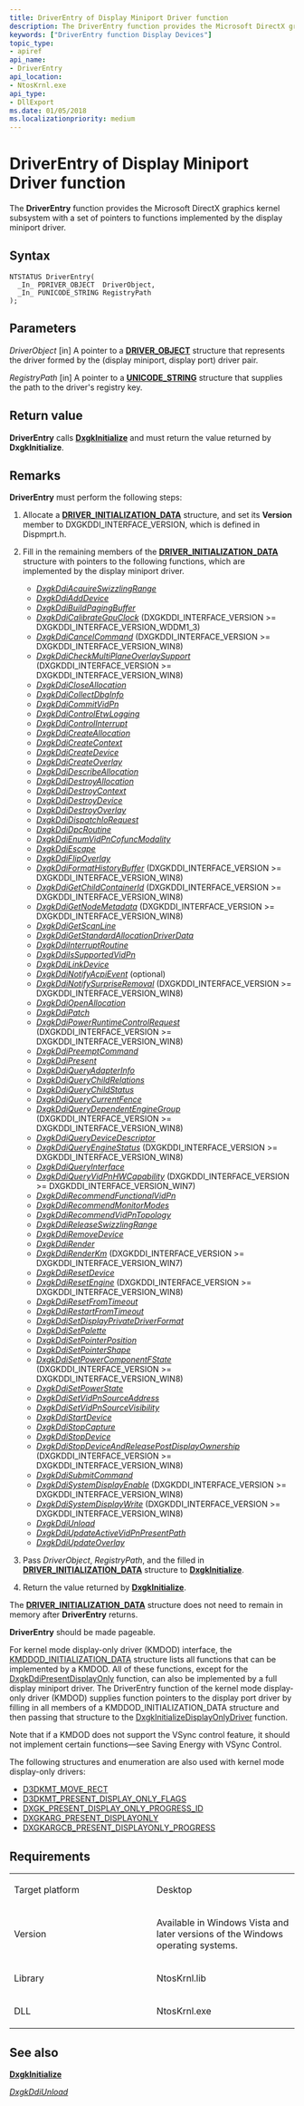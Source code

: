 ```yaml
---
title: DriverEntry of Display Miniport Driver function
description: The DriverEntry function provides the Microsoft DirectX graphics kernel subsystem with a set of pointers to functions implemented by the display miniport driver.
keywords: ["DriverEntry function Display Devices"]
topic_type:
- apiref
api_name:
- DriverEntry
api_location:
- NtosKrnl.exe
api_type:
- DllExport
ms.date: 01/05/2018
ms.localizationpriority: medium
---
```


# DriverEntry of Display Miniport Driver function


The **DriverEntry** function provides the Microsoft DirectX graphics kernel subsystem with a set of pointers to functions implemented by the display miniport driver.

Syntax
------

```ManagedCPlusPlus
NTSTATUS DriverEntry(
  _In_ PDRIVER_OBJECT  DriverObject,
  _In_ PUNICODE_STRING RegistryPath
);
```

Parameters
----------

*DriverObject* \[in\]
A pointer to a [**DRIVER\_OBJECT**](/windows-hardware/drivers/ddi/wdm/ns-wdm-_driver_object) structure that represents the driver formed by the (display miniport, display port) driver pair.

*RegistryPath* \[in\]
A pointer to a [**UNICODE\_STRING**](/windows-hardware/drivers/ddi/wudfwdm/ns-wudfwdm-_unicode_string) structure that supplies the path to the driver's registry key.

Return value
------------

**DriverEntry** calls [**DxgkInitialize**](/windows-hardware/drivers/ddi/dispmprt/nf-dispmprt-dxgkinitialize) and must return the value returned by **DxgkInitialize**.

Remarks
-------

**DriverEntry** must perform the following steps:

1.  Allocate a [**DRIVER\_INITIALIZATION\_DATA**](/windows-hardware/drivers/ddi/dispmprt/ns-dispmprt-_driver_initialization_data) structure, and set its **Version** member to DXGKDDI\_INTERFACE\_VERSION, which is defined in Dispmprt.h.

2.  Fill in the remaining members of the [**DRIVER\_INITIALIZATION\_DATA**](/windows-hardware/drivers/ddi/dispmprt/ns-dispmprt-_driver_initialization_data) structure with pointers to the following functions, which are implemented by the display miniport driver.

    -   [*DxgkDdiAcquireSwizzlingRange*](/windows-hardware/drivers/ddi/d3dkmddi/nc-d3dkmddi-dxgkddi_acquireswizzlingrange)
    -   [*DxgkDdiAddDevice*](/windows-hardware/drivers/ddi/dispmprt/nc-dispmprt-dxgkddi_add_device)
    -   [*DxgkDdiBuildPagingBuffer*](/windows-hardware/drivers/ddi/d3dkmddi/nc-d3dkmddi-dxgkddi_buildpagingbuffer)
    -   [*DxgkDdiCalibrateGpuClock*](/windows-hardware/drivers/ddi/d3dkmddi/nc-d3dkmddi-dxgkddi_calibrategpuclock) (DXGKDDI\_INTERFACE\_VERSION &gt;= DXGKDDI\_INTERFACE\_VERSION\_WDDM1\_3)
    -   [*DxgkDdiCancelCommand*](/windows-hardware/drivers/ddi/d3dkmddi/nc-d3dkmddi-dxgkddi_cancelcommand) (DXGKDDI\_INTERFACE\_VERSION &gt;= DXGKDDI\_INTERFACE\_VERSION\_WIN8)
    -   [*DxgkDdiCheckMultiPlaneOverlaySupport*](/windows-hardware/drivers/ddi/d3dkmddi/nc-d3dkmddi-dxgkddi_checkmultiplaneoverlaysupport) (DXGKDDI\_INTERFACE\_VERSION &gt;= DXGKDDI\_INTERFACE\_VERSION\_WIN8)
    -   [*DxgkDdiCloseAllocation*](/windows-hardware/drivers/ddi/d3dkmddi/nc-d3dkmddi-dxgkddi_closeallocation)
    -   [*DxgkDdiCollectDbgInfo*](/windows-hardware/drivers/ddi/d3dkmddi/nc-d3dkmddi-dxgkddi_collectdbginfo)
    -   [*DxgkDdiCommitVidPn*](/windows-hardware/drivers/ddi/d3dkmddi/nc-d3dkmddi-dxgkddi_commitvidpn)
    -   [*DxgkDdiControlEtwLogging*](/windows-hardware/drivers/ddi/dispmprt/nc-dispmprt-dxgkddi_control_etw_logging)
    -   [*DxgkDdiControlInterrupt*](/windows-hardware/drivers/ddi/d3dkmddi/nc-d3dkmddi-dxgkddi_controlinterrupt)
    -   [*DxgkDdiCreateAllocation*](/windows-hardware/drivers/ddi/d3dkmddi/nc-d3dkmddi-dxgkddi_createallocation)
    -   [*DxgkDdiCreateContext*](/windows-hardware/drivers/ddi/d3dkmddi/nc-d3dkmddi-dxgkddi_createcontext)
    -   [*DxgkDdiCreateDevice*](/windows-hardware/drivers/ddi/d3dkmddi/nc-d3dkmddi-dxgkddi_createdevice)
    -   [*DxgkDdiCreateOverlay*](/windows-hardware/drivers/ddi/d3dkmddi/nc-d3dkmddi-dxgkddi_createoverlay)
    -   [*DxgkDdiDescribeAllocation*](/windows-hardware/drivers/ddi/d3dkmddi/nc-d3dkmddi-dxgkddi_describeallocation)
    -   [*DxgkDdiDestroyAllocation*](/windows-hardware/drivers/ddi/d3dkmddi/nc-d3dkmddi-dxgkddi_destroyallocation)
    -   [*DxgkDdiDestroyContext*](/windows-hardware/drivers/ddi/d3dkmddi/nc-d3dkmddi-dxgkddi_destroycontext)
    -   [*DxgkDdiDestroyDevice*](/windows-hardware/drivers/ddi/d3dkmddi/nc-d3dkmddi-dxgkddi_destroydevice)
    -   [*DxgkDdiDestroyOverlay*](/windows-hardware/drivers/ddi/d3dkmddi/nc-d3dkmddi-dxgkddi_destroyoverlay)
    -   [*DxgkDdiDispatchIoRequest*](/windows-hardware/drivers/ddi/dispmprt/nc-dispmprt-dxgkddi_dispatch_io_request)
    -   [*DxgkDdiDpcRoutine*](/windows-hardware/drivers/ddi/dispmprt/nc-dispmprt-dxgkddi_dpc_routine)
    -   [*DxgkDdiEnumVidPnCofuncModality*](/windows-hardware/drivers/ddi/d3dkmddi/nc-d3dkmddi-dxgkddi_enumvidpncofuncmodality)
    -   [*DxgkDdiEscape*](/windows-hardware/drivers/ddi/d3dkmddi/nc-d3dkmddi-dxgkddi_escape)
    -   [*DxgkDdiFlipOverlay*](/windows-hardware/drivers/ddi/d3dkmddi/nc-d3dkmddi-dxgkddi_flipoverlay)
    -   [*DxgkDdiFormatHistoryBuffer*](/windows-hardware/drivers/ddi/d3dkmddi/nc-d3dkmddi-dxgkddi_formathistorybuffer) (DXGKDDI\_INTERFACE\_VERSION &gt;= DXGKDDI\_INTERFACE\_VERSION\_WIN8)
    -   [*DxgkDdiGetChildContainerId*](/windows-hardware/drivers/ddi/dispmprt/nc-dispmprt-dxgkddi_get_child_container_id) (DXGKDDI\_INTERFACE\_VERSION &gt;= DXGKDDI\_INTERFACE\_VERSION\_WIN8)
    -   [*DxgkDdiGetNodeMetadata*](/windows-hardware/drivers/ddi/d3dkmddi/nc-d3dkmddi-dxgkddi_getnodemetadata) (DXGKDDI\_INTERFACE\_VERSION &gt;= DXGKDDI\_INTERFACE\_VERSION\_WIN8)
    -   [*DxgkDdiGetScanLine*](/windows-hardware/drivers/ddi/d3dkmddi/nc-d3dkmddi-dxgkddi_getscanline)
    -   [*DxgkDdiGetStandardAllocationDriverData*](/windows-hardware/drivers/ddi/d3dkmddi/nc-d3dkmddi-dxgkddi_getstandardallocationdriverdata)
    -   [*DxgkDdiInterruptRoutine*](/windows-hardware/drivers/ddi/dispmprt/nc-dispmprt-dxgkddi_interrupt_routine)
    -   [*DxgkDdiIsSupportedVidPn*](/windows-hardware/drivers/ddi/d3dkmddi/nc-d3dkmddi-dxgkddi_issupportedvidpn)
    -   [*DxgkDdiLinkDevice*](/windows-hardware/drivers/ddi/dispmprt/nc-dispmprt-dxgkddi_link_device)
    -   [*DxgkDdiNotifyAcpiEvent*](/windows-hardware/drivers/ddi/dispmprt/nc-dispmprt-dxgkddi_notify_acpi_event) (optional)
    -   [*DxgkDdiNotifySurpriseRemoval*](/windows-hardware/drivers/ddi/dispmprt/nc-dispmprt-dxgkddi_notify_surprise_removal) (DXGKDDI\_INTERFACE\_VERSION &gt;= DXGKDDI\_INTERFACE\_VERSION\_WIN8)
    -   [*DxgkDdiOpenAllocation*](/windows-hardware/drivers/ddi/d3dkmddi/nc-d3dkmddi-dxgkddi_openallocationinfo)
    -   [*DxgkDdiPatch*](/windows-hardware/drivers/ddi/d3dkmddi/nc-d3dkmddi-dxgkddi_patch)
    -   [*DxgkDdiPowerRuntimeControlRequest*](/windows-hardware/drivers/ddi/d3dkmddi/nc-d3dkmddi-dxgkddipowerruntimecontrolrequest) (DXGKDDI\_INTERFACE\_VERSION &gt;= DXGKDDI\_INTERFACE\_VERSION\_WIN8)
    -   [*DxgkDdiPreemptCommand*](/windows-hardware/drivers/ddi/d3dkmddi/nc-d3dkmddi-dxgkddi_preemptcommand)
    -   [*DxgkDdiPresent*](/windows-hardware/drivers/ddi/d3dkmddi/nc-d3dkmddi-dxgkddi_present)
    -   [*DxgkDdiQueryAdapterInfo*](/windows-hardware/drivers/ddi/d3dkmddi/nc-d3dkmddi-dxgkddi_queryadapterinfo)
    -   [*DxgkDdiQueryChildRelations*](/windows-hardware/drivers/ddi/dispmprt/nc-dispmprt-dxgkddi_query_child_relations)
    -   [*DxgkDdiQueryChildStatus*](/windows-hardware/drivers/ddi/dispmprt/nc-dispmprt-dxgkddi_query_child_status)
    -   [*DxgkDdiQueryCurrentFence*](/windows-hardware/drivers/ddi/d3dkmddi/nc-d3dkmddi-dxgkddi_querycurrentfence)
    -   [*DxgkDdiQueryDependentEngineGroup*](/windows-hardware/drivers/ddi/d3dkmddi/nc-d3dkmddi-dxgkddi_querydependentenginegroup) (DXGKDDI\_INTERFACE\_VERSION &gt;= DXGKDDI\_INTERFACE\_VERSION\_WIN8)
    -   [*DxgkDdiQueryDeviceDescriptor*](/windows-hardware/drivers/ddi/dispmprt/nc-dispmprt-dxgkddi_query_device_descriptor)
    -   [*DxgkDdiQueryEngineStatus*](/windows-hardware/drivers/ddi/d3dkmddi/nc-d3dkmddi-dxgkddi_queryenginestatus) (DXGKDDI\_INTERFACE\_VERSION &gt;= DXGKDDI\_INTERFACE\_VERSION\_WIN8)
    -   [*DxgkDdiQueryInterface*](/windows-hardware/drivers/ddi/dispmprt/nc-dispmprt-dxgkddi_query_interface)
    -   [*DxgkDdiQueryVidPnHWCapability*](/windows-hardware/drivers/ddi/d3dkmddi/nc-d3dkmddi-dxgkddi_queryvidpnhwcapability) (DXGKDDI\_INTERFACE\_VERSION &gt;= DXGKDDI\_INTERFACE\_VERSION\_WIN7)
    -   [*DxgkDdiRecommendFunctionalVidPn*](/windows-hardware/drivers/ddi/d3dkmddi/nc-d3dkmddi-dxgkddi_recommendfunctionalvidpn)
    -   [*DxgkDdiRecommendMonitorModes*](/windows-hardware/drivers/ddi/d3dkmddi/nc-d3dkmddi-dxgkddi_recommendmonitormodes)
    -   [*DxgkDdiRecommendVidPnTopology*](/windows-hardware/drivers/ddi/d3dkmddi/nc-d3dkmddi-dxgkddi_recommendvidpntopology)
    -   [*DxgkDdiReleaseSwizzlingRange*](/windows-hardware/drivers/ddi/d3dkmddi/nc-d3dkmddi-dxgkddi_releaseswizzlingrange)
    -   [*DxgkDdiRemoveDevice*](/windows-hardware/drivers/ddi/dispmprt/nc-dispmprt-dxgkddi_remove_device)
    -   [*DxgkDdiRender*](/windows-hardware/drivers/ddi/d3dkmddi/nc-d3dkmddi-dxgkddi_render)
    -   [*DxgkDdiRenderKm*](/windows-hardware/drivers/ddi/d3dkmddi/nc-d3dkmddi-dxgkddi_renderkm) (DXGKDDI\_INTERFACE\_VERSION &gt;= DXGKDDI\_INTERFACE\_VERSION\_WIN7)
    -   [*DxgkDdiResetDevice*](/windows-hardware/drivers/ddi/dispmprt/nc-dispmprt-dxgkddi_reset_device)
    -   [*DxgkDdiResetEngine*](/windows-hardware/drivers/ddi/d3dkmddi/nc-d3dkmddi-dxgkddi_resetengine) (DXGKDDI\_INTERFACE\_VERSION &gt;= DXGKDDI\_INTERFACE\_VERSION\_WIN8)
    -   [*DxgkDdiResetFromTimeout*](/windows-hardware/drivers/ddi/d3dkmddi/nc-d3dkmddi-dxgkddi_resetfromtimeout)
    -   [*DxgkDdiRestartFromTimeout*](/windows-hardware/drivers/ddi/d3dkmddi/nc-d3dkmddi-dxgkddi_restartfromtimeout)
    -   [*DxgkDdiSetDisplayPrivateDriverFormat*](/windows-hardware/drivers/ddi/d3dkmddi/nc-d3dkmddi-dxgkddi_setdisplayprivatedriverformat)
    -   [*DxgkDdiSetPalette*](/windows-hardware/drivers/ddi/d3dkmddi/nc-d3dkmddi-dxgkddi_setpalette)
    -   [*DxgkDdiSetPointerPosition*](/windows-hardware/drivers/ddi/d3dkmddi/nc-d3dkmddi-dxgkddi_setpointerposition)
    -   [*DxgkDdiSetPointerShape*](/windows-hardware/drivers/ddi/d3dkmddi/nc-d3dkmddi-dxgkddi_setpointershape)
    -   [*DxgkDdiSetPowerComponentFState*](/windows-hardware/drivers/ddi/d3dkmddi/nc-d3dkmddi-dxgkddisetpowercomponentfstate) (DXGKDDI\_INTERFACE\_VERSION &gt;= DXGKDDI\_INTERFACE\_VERSION\_WIN8)
    -   [*DxgkDdiSetPowerState*](/windows-hardware/drivers/ddi/dispmprt/nc-dispmprt-dxgkddi_set_power_state)
    -   [*DxgkDdiSetVidPnSourceAddress*](/previous-versions/windows/hardware/drivers/ff560767(v=vs.85))
    -   [*DxgkDdiSetVidPnSourceVisibility*](/windows-hardware/drivers/ddi/d3dkmddi/nc-d3dkmddi-dxgkddi_setvidpnsourcevisibility)
    -   [*DxgkDdiStartDevice*](/windows-hardware/drivers/ddi/dispmprt/nc-dispmprt-dxgkddi_start_device)
    -   [*DxgkDdiStopCapture*](/windows-hardware/drivers/ddi/d3dkmddi/nc-d3dkmddi-dxgkddi_stopcapture)
    -   [*DxgkDdiStopDevice*](/windows-hardware/drivers/ddi/dispmprt/nc-dispmprt-dxgkddi_stop_device)
    -   [*DxgkDdiStopDeviceAndReleasePostDisplayOwnership*](/windows-hardware/drivers/ddi/dispmprt/nc-dispmprt-dxgkddi_stop_device_and_release_post_display_ownership) (DXGKDDI\_INTERFACE\_VERSION &gt;= DXGKDDI\_INTERFACE\_VERSION\_WIN8)
    -   [*DxgkDdiSubmitCommand*](/windows-hardware/drivers/ddi/d3dkmddi/nc-d3dkmddi-dxgkddi_submitcommand)
    -   [*DxgkDdiSystemDisplayEnable*](/windows-hardware/drivers/ddi/dispmprt/nc-dispmprt-dxgkddi_system_display_enable) (DXGKDDI\_INTERFACE\_VERSION &gt;= DXGKDDI\_INTERFACE\_VERSION\_WIN8)
    -   [*DxgkDdiSystemDisplayWrite*](/windows-hardware/drivers/ddi/dispmprt/nc-dispmprt-dxgkddi_system_display_write) (DXGKDDI\_INTERFACE\_VERSION &gt;= DXGKDDI\_INTERFACE\_VERSION\_WIN8)
    -   [*DxgkDdiUnload*](/windows-hardware/drivers/ddi/dispmprt/nc-dispmprt-dxgkddi_unload)
    -   [*DxgkDdiUpdateActiveVidPnPresentPath*](/windows-hardware/drivers/ddi/d3dkmddi/nc-d3dkmddi-dxgkddi_updateactivevidpnpresentpath)
    -   [*DxgkDdiUpdateOverlay*](/windows-hardware/drivers/ddi/d3dkmddi/nc-d3dkmddi-dxgkddi_updateoverlay)


3.  Pass *DriverObject*, *RegistryPath*, and the filled in [**DRIVER\_INITIALIZATION\_DATA**](/windows-hardware/drivers/ddi/dispmprt/ns-dispmprt-_driver_initialization_data) structure to [**DxgkInitialize**](/windows-hardware/drivers/ddi/dispmprt/nf-dispmprt-dxgkinitialize).

4.  Return the value returned by [**DxgkInitialize**](/windows-hardware/drivers/ddi/dispmprt/nf-dispmprt-dxgkinitialize).

The [**DRIVER\_INITIALIZATION\_DATA**](/windows-hardware/drivers/ddi/dispmprt/ns-dispmprt-_driver_initialization_data) structure does not need to remain in memory after **DriverEntry** returns.

**DriverEntry** should be made pageable.

For kernel mode display-only driver (KMDOD) interface, the [KMDDOD_INITIALIZATION_DATA](/windows-hardware/drivers/ddi/dispmprt/ns-dispmprt-_kmddod_initialization_data) structure lists all functions that can be implemented by a KMDOD. All of these functions, except for the [DxgkDdiPresentDisplayOnly](/windows-hardware/drivers/ddi/d3dkmddi/nc-d3dkmddi-dxgkddi_presentdisplayonly) function, can also be implemented by a full display miniport driver.  The DriverEntry function of the kernel mode display-only driver (KMDOD) supplies function pointers to the display port driver by filling in all members of a KMDDOD_INITIALIZATION_DATA structure and then passing that structure to the [DxgkInitializeDisplayOnlyDriver](/windows-hardware/drivers/ddi/dispmprt/nf-dispmprt-dxgkinitializedisplayonlydriver) function.

Note that if a KMDOD does not support the VSync control feature, it should not implement certain functions—see Saving Energy with VSync Control.

The following structures and enumeration are also used with kernel mode display-only drivers:

* [D3DKMT_MOVE_RECT](/windows-hardware/drivers/ddi/d3dkmdt/ns-d3dkmdt-_d3dkmt_move_rect)
* [D3DKMT_PRESENT_DISPLAY_ONLY_FLAGS](/windows-hardware/drivers/ddi/d3dkmddi/ns-d3dkmddi-_d3dkmt_present_display_only_flags)
* [DXGK_PRESENT_DISPLAY_ONLY_PROGRESS_ID](/windows-hardware/drivers/ddi/d3dkmddi/ne-d3dkmddi-_dxgk_present_display_only_progress_id)
* [DXGKARG_PRESENT_DISPLAYONLY](/windows-hardware/drivers/ddi/d3dkmddi/ns-d3dkmddi-_dxgkarg_present_displayonly)
* [DXGKARGCB_PRESENT_DISPLAYONLY_PROGRESS](/windows-hardware/drivers/ddi/d3dkmddi/ns-d3dkmddi-_dxgkargcb_present_displayonly_progress)


Requirements
------------

<table>
<colgroup>
<col width="50%" />
<col width="50%" />
</colgroup>
<tbody>
<tr class="odd">
<td align="left"><p>Target platform</p></td>
<td align="left">Desktop</td>
</tr>
<tr class="even">
<td align="left"><p>Version</p></td>
<td align="left"><p>Available in Windows Vista and later versions of the Windows operating systems.</p></td>
</tr>
<tr class="odd">
<td align="left"><p>Library</p></td>
<td align="left">NtosKrnl.lib</td>
</tr>
<tr class="even">
<td align="left"><p>DLL</p></td>
<td align="left">NtosKrnl.exe</td>
</tr>
</tbody>
</table>

## <span id="see_also"></span>See also


[**DxgkInitialize**](/windows-hardware/drivers/ddi/dispmprt/nf-dispmprt-dxgkinitialize)

[*DxgkDdiUnload*](/windows-hardware/drivers/ddi/dispmprt/nc-dispmprt-dxgkddi_unload)

